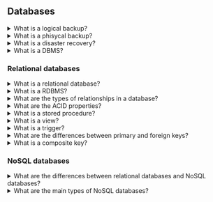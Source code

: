 ## Databases
<details>
<summary>What is a logical backup?</summary>

A **logical backup**, sometimes called also a *textual dump* or *SQL backup*, is a set of SQL instructions used to re-create and re-populate a database.
</details>

<details>
<summary>What is a phisycal backup?</summary>

A **phisycal backup**, also called *binary backup*, is a consistent copy of the database storage in a way that can be restored when needed. Usually this kind of backup is used for very large databases and in disaster recovery scenarios.
</details>

<details>
<summary>What is a disaster recovery?</summary>

A **disaster recovery** is a set of guidelines and infrastructures able to recover a whole system from a disaster.
Usually the components of a disaster recovery system must be kept in sync, so that when a system fails the other is able to start immediately.

As an example, an HTTP server can have an identical machine, with the same software, configuration and running states, ready to jump in if the primary machine fails.
</details>

<details>
<summary>What is a DBMS?</summary>

A **Database Management System (DBMS)** is a collection of programs that enables users to store, retrieve, update, and delete information from a database.
</details>



### Relational databases

<details>
<summary>What is a relational database?</summary>

A **relational database** stores data in tables that can be queried with the SQL language. Each entry in a table is called row or tuple or record.

Before relational databases came around,  data was stored in  long texts, in which the entries were separated with a vertical bar and this was pretty inefficient.
</details>


<details>
<summary>What is a RDBMS?</summary>

A **Relational Database Management system (RDBMS)** is a type of DBMS that is based on the relational model. One can access or reassemble the data from the relational databases in many different ways without having to reorganize the database tables.
</details>

<details>
<summary>What are the types of relationships in a database?</summary>
There are four relationships in database.

* **One to One**: One entity is associated with another entity. For Ex: Each employee is associated with one department
* **One to Many**: One entity is associated with many other entities. For Ex: A company is associated with all working employees in one branch/office/country.
* **Many to One**: Many entities are associated with only one entity. For Ex: Many employees are associated with one project.
* **Many to Many**: Many entities are associated with many other entities. For Ex: In a company many employees are associated with multiple projects(completed/existing), and at the same time, projects are associated with multiple employees.
</details>


<details>
<summary>What are the ACID properties?</summary>

**ACID** stands for Atomicity Consistency Isolation Durability. ACID properties are the rules that need to be fulfilled by every database transaction to maintain integrity. The ACID properties are:

* **Atomicity**: it means that either all transactions take place and run to completion in one go or no execution occurs at all. 
* **Consistency**: it means that the database must be consistent before and after the transaction.
* **Isolation**: it means that multiple transactions can be executed simultaneously without interfering with each other.
* **Durability**: it means that a successful transaction will be stored in the non-volatile memory and will not be affected by system failure. 

</details>

<details>
<summary>What is a stored procedure?</summary>

A **stored procedure** is a piece of SQL code that is saved on a file, so the code can be reused over and over again.
</details>

<details>
<summary>What is a view?</summary>

A database **view** is a searchable object in a database that is defined by a query. A view can combine data from two
or more tables.
</details>


<details>
<summary>What is a trigger?</summary>

A **trigger** is a database object, usually implemented with some procedure-like logic, that reacts to specific events that happen to the data. For instance, a trigger can be *fired* after a tuple is inserted into a specific table, or when a tuple containing specific data is updated, and so on.

A trigger is *attached* to an event that, in turn, is defined by an operation performed on a data table (e.g., an `INSERT`).
The trigger can be fired before the data is committed, being able to change the data content before it hits the table, or after the data has been placed into the table, having therefore the chance to modify other dependent data.

Moreover, a trigger can be defined on *per-statement* basis, meaning that it will be fired once per every SQL command, or on a *per-tuple* basis, meaning it will be fired once for every tuple that makes the set.

Different databases provide different or partial support to triggers.
</details>

<details>
<summary>What are the differences between primary and foreign keys?</summary>

The **primary key** is a unique or non-null key that uniquely identifies every record in a table or relation. Each database needs a unique identifier for every row of a table, and the primary key plays a vital role in identifying rows in the table uniquely. The primary key column can't store duplicate values. It is also called a minimal super key; therefore, we cannot specify more than one primary key in any relationship.

The **foreign key** is a group of one or more columns in a database to uniquely identify another database record in some other table to maintain the referential integrity. It is also known as the referencing key that establishes a relationship between two different tables in a database. A foreign key always matches the primary key column in another table. It means a foreign key column in one table refers to the primary key column of another table. A foreign key is beneficial in relational database normalization, especially when we need to access records from other tables.
</details>

<details>
<summary>What is a composite key?</summary>

A **composite key** is a combination of two or more columns in a table that can be used to uniquely identify each row in the table.
</details>


### NoSQL databases

<details>
<summary>What are the differences between relational databases and NoSQL databases?</summary>

The main difference between **relational databases** and **NoSQL databases** is that relational databases are structured, which means that the data is stored in tables. NoSQL database are document-oriented, which means that all data is saved in text form. 
</details>

<details>
<summary>What are the main types of NoSQL databases?</summary>

There are four **main types of NoSQL databases**:
* **document databases**: it stores data in JSON, BSON , or XML documents.
* **key-value stores**: is the simplest type of NoSQL database and is similar to a relational databases with two columns.
* **column-oriented databases**: rather than having a table with colums ``id,col1, col2, col3``, with column oriented databases we have three tables ``col1,id``, ``col2,id`` and ``col3,id``. In a SQL database, all of the information about a particular entry is stored in the form of a record across a row, split into columns. All of the data for that record is stored together in memory. In a columnar database, all of the information for a particular field (say, addresses) is stored together in memory. Because of this, columns not relevant to your query are ignored when searching. The drive head doesn’t have to seek (or move) as far across the platter to read a record, and so query times are much shorter.
* **graph databases**: each element is stored as a node (such as a person in a social media graph). The connections between elements are called links or relationships. 
</details>

